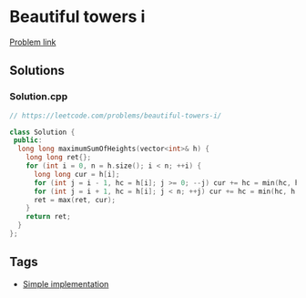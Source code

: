 # Beautiful towers i

[Problem link](https://leetcode.com/problems/beautiful-towers-i/)

## Solutions


### Solution.cpp
```cpp
// https://leetcode.com/problems/beautiful-towers-i/

class Solution {
 public:
  long long maximumSumOfHeights(vector<int>& h) {
    long long ret{};
    for (int i = 0, n = h.size(); i < n; ++i) {
      long long cur = h[i];
      for (int j = i - 1, hc = h[i]; j >= 0; --j) cur += hc = min(hc, h[j]);
      for (int j = i + 1, hc = h[i]; j < n; ++j) cur += hc = min(hc, h[j]);
      ret = max(ret, cur);
    }
    return ret;
  }
};
```
## Tags

* [Simple implementation](/Collections/simple-implementation.md#simple-implementation)
